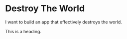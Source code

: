 # Destroy The World
I want to build an app that effectively destroys the world.

This is a heading.
